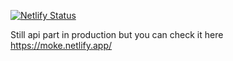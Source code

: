 [![Netlify Status](https://api.netlify.com/api/v1/badges/c2fd9050-79f0-48f1-ab0d-511756452f1a/deploy-status)](https://app.netlify.com/sites/moke/deploys)


Still api part in production but you can check it here https://moke.netlify.app/
